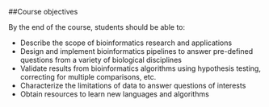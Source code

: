 ##Course objectives

By the end of the course, students should be able to:

* Describe the scope of bioinformatics research and applications
* Design and implement bioinformatics pipelines to answer pre-defined questions from a variety of biological disciplines
* Validate results from bioinformatics algorithms using hypothesis testing, correcting for multiple comparisons, etc.
* Characterize the limitations of data to answer questions of interests
* Obtain resources to learn new languages and algorithms

